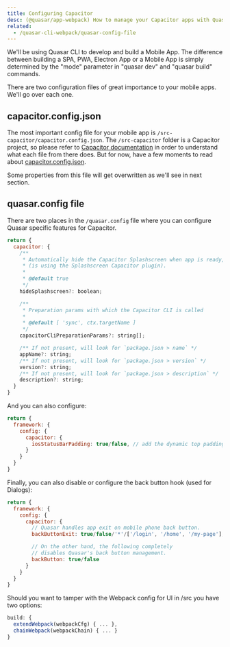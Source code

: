 ```yaml
---
title: Configuring Capacitor
desc: (@quasar/app-webpack) How to manage your Capacitor apps with Quasar CLI.
related:
  - /quasar-cli-webpack/quasar-config-file
---
```


We'll be using Quasar CLI to develop and build a Mobile App. The difference between building a SPA, PWA, Electron App or a Mobile App is simply determined by the "mode" parameter in "quasar dev" and "quasar build" commands.

There are two configuration files of great importance to your mobile apps. We'll go over each one.

## capacitor.config.json
The most important config file for your mobile app is `/src-capacitor/capacitor.config.json`. The `/src-capacitor` folder is a Capacitor project, so please refer to [Capacitor documentation](https://capacitor.ionicframework.com) in order to understand what each file from there does. But for now, have a few moments to read about [capacitor.config.json](https://capacitor.ionicframework.com/docs/basics/configuring-your-app/).

Some properties from this file will get overwritten as we'll see in next section.

## quasar.config file
There are two places in the `/quasar.config` file where you can configure Quasar specific features for Capacitor.

```js /quasar.config file
return {
  capacitor: {
    /**
     * Automatically hide the Capacitor Splashscreen when app is ready,
     * (is using the Splashscreen Capacitor plugin).
     *
     * @default true
     */
    hideSplashscreen?: boolean;

    /**
     * Preparation params with which the Capacitor CLI is called
     *
     * @default [ 'sync', ctx.targetName ]
     */
    capacitorCliPreparationParams?: string[];

    /** If not present, will look for `package.json > name` */
    appName?: string;
    /** If not present, will look for `package.json > version` */
    version?: string;
    /** If not present, will look for `package.json > description` */
    description?: string;
  }
}
```

And you can also configure:

```js /quasar.config file
return {
  framework: {
    config: {
      capacitor: {
        iosStatusBarPadding: true/false, // add the dynamic top padding on iOS mobile devices
      }
    }
  }
}
```

Finally, you can also disable or configure the back button hook (used for Dialogs):

```js /quasar.config file
return {
  framework: {
    config: {
      capacitor: {
        // Quasar handles app exit on mobile phone back button.
        backButtonExit: true/false/'*'/['/login', '/home', '/my-page'],

        // On the other hand, the following completely
        // disables Quasar's back button management.
        backButton: true/false
      }
    }
  }
}
```

Should you want to tamper with the Webpack config for UI in /src you have two options:

```js /quasar.config file
build: {
  extendWebpack(webpackCfg) { ... },
  chainWebpack(webpackChain) { ... }
}
```

